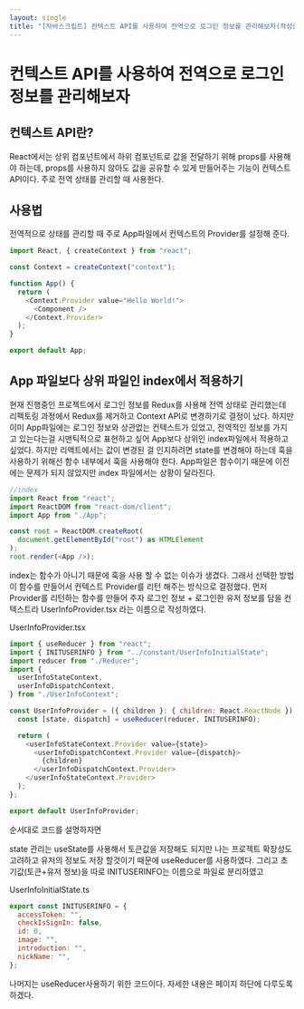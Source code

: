 ```yaml
---
layout: single
title: "[자바스크립트] 컨텍스트 API를 사용하여 전역으로 로그인 정보를 관리해보자(작성중)"
---
```


# 컨텍스트 API를 사용하여 전역으로 로그인 정보를 관리해보자

## 컨텍스트 API란?

React에서는 상위 컴포넌트에서 하위 컴포넌트로 값을 전달하기 위해 props를 사용해야 하는데, props를 사용하지 않아도 값을 공유할 수 있게 만들어주는 기능이 컨텍스트 API이다. 주로 전역 상태를 관리할 때 사용한다.

## 사용법

전역적으로 상태를 관리할 때 주로 App파일에서 컨텍스트의 Provider를 설정해 준다.

```js
import React, { createContext } from "react";

const Context = createContext("context");

function App() {
  return (
    <Context.Provider value="Hello World!">
      <Component />
    </Context.Provider>
  );
}

export default App;
```

## App 파일보다 상위 파일인 index에서 적용하기

현재 진행중인 프로젝트에서 로그인 정보를 Redux를 사용해 전역 상태로 관리했는데 리펙토링 과정에서 Redux를 제거하고 Context API로 변경하기로 결정이 났다. 하지만 이미 App파일에는 로그인 정보와 상관없는 컨텍스트가 있었고, 전역적인 정보를 가지고 있는다는걸 시맨틱적으로 표현하고 싶어 App보다 상위인 index파일에서 적용하고 싶었다.
하지만 리액트에서는 값이 변경된 걸 인지하려면 state를 변경해야 하는데 훅을 사용하기 위해선 함수 내부에서 훅을 사용해야 한다. App파일은 함수이기 때문에 이전에는 문제가 되지 않았지만 index 파일에서는 상황이 달라진다.

```js
//index
import React from "react";
import ReactDOM from "react-dom/client";
import App from "./App";

const root = ReactDOM.createRoot(
  document.getElementById("root") as HTMLElement
);
root.render(<App />);
```

index는 함수가 아니기 때문에 훅을 사용 할 수 없는 이슈가 생겼다.
그래서 선택한 방법이 함수를 만들어서 컨텍스트 Provider를 리턴 해주는 방식으로 결정했다.
먼저 Provider를 리턴하는 함수를 만들어 주자
로그인 정보 + 로그인한 유저 정보를 담을 컨텍스트라 UserInfoProvider.tsx 라는 이름으로 작성하였다.

UserInfoProvider.tsx

```js
import { useReducer } from "react";
import { INITUSERINFO } from "../constant/UserInfoInitialState";
import reducer from "./Reducer";
import {
  userInfoStateContext,
  userInfoDispatchContext,
} from "./UserInfoContext";

const UserInfoProvider = ({ children }: { children: React.ReactNode }) => {
  const [state, dispatch] = useReducer(reducer, INITUSERINFO);

  return (
    <userInfoStateContext.Provider value={state}>
      <userInfoDispatchContext.Provider value={dispatch}>
        {children}
      </userInfoDispatchContext.Provider>
    </userInfoStateContext.Provider>
  );
};

export default UserInfoProvider;
```

순서대로 코드를 설명하자면

state 관리는 useState를 사용해서 토큰값을 저장해도 되지만 나는 프로젝트 확장성도 고려하고 유저의 정보도 저장 할것이기 때문에 useReducer를 사용하였다.
그리고 초기값(토큰+유저 정보)을 따로 INITUSERINFO는 이름으로 파일로 분리하였고

UserInfoInitialState.ts

```js
export const INITUSERINFO = {
  accessToken: "",
  checkIsSignIn: false,
  id: 0,
  image: "",
  introduction: "",
  nickName: "",
};
```

나머지는 useReducer사용하기 위한 코드이다. 자세한 내용은 페이지 하단에 다루도록 하겠다.
